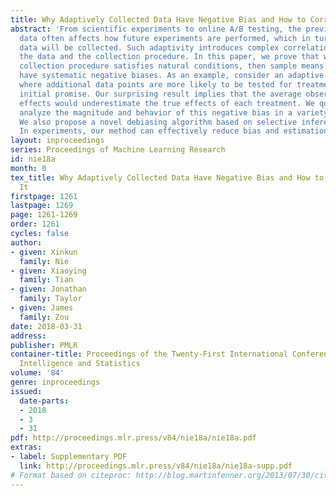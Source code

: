```yaml
---
title: Why Adaptively Collected Data Have Negative Bias and How to Correct for It
abstract: 'From scientific experiments to online A/B testing, the previously observed
  data often affects how future experiments are performed, which in turn affects which
  data will be collected. Such adaptivity introduces complex correlations between
  the data and the collection procedure. In this paper, we prove that when the data
  collection procedure satisfies natural conditions, then sample means of the data
  have systematic negative biases. As an example, consider an adaptive clinical trial
  where additional data points are more likely to be tested for treatments that show
  initial promise. Our surprising result implies that the average observed treatment
  effects would underestimate the true effects of each treatment. We quantitatively
  analyze the magnitude and behavior of this negative bias in a variety of settings.
  We also propose a novel debiasing algorithm based on selective inference techniques.
  In experiments, our method can effectively reduce bias and estimation error. '
layout: inproceedings
series: Proceedings of Machine Learning Research
id: nie18a
month: 0
tex_title: Why Adaptively Collected Data Have Negative Bias and How to Correct for
  It
firstpage: 1261
lastpage: 1269
page: 1261-1269
order: 1261
cycles: false
author:
- given: Xinkun
  family: Nie
- given: Xiaoying
  family: Tian
- given: Jonathan
  family: Taylor
- given: James
  family: Zou
date: 2018-03-31
address: 
publisher: PMLR
container-title: Proceedings of the Twenty-First International Conference on Artificial
  Intelligence and Statistics
volume: '84'
genre: inproceedings
issued:
  date-parts:
  - 2018
  - 3
  - 31
pdf: http://proceedings.mlr.press/v84/nie18a/nie18a.pdf
extras:
- label: Supplementary PDF
  link: http://proceedings.mlr.press/v84/nie18a/nie18a-supp.pdf
# Format based on citeproc: http://blog.martinfenner.org/2013/07/30/citeproc-yaml-for-bibliographies/
---
```

